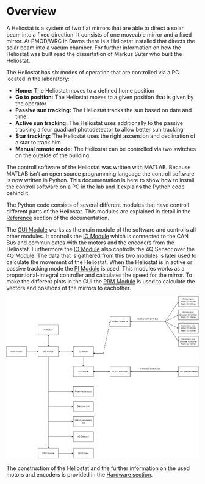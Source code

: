 # Overview

A Heliostat is a system of two flat mirrors that are able to direct a solar beam into a fixed direction. It consists of one moveable mirror and a fixed mirror. At PMOD/WRC in Davos there is a Heliostat installed that directs the solar beam into a vacum chamber. For further information on how the Heliostat was built read the dissertation of Markus Suter who built the Heliostat.

The Heliostat has six modes of operation that are controlled via a PC located in the laboratory:

- **Home:** The Heliostat moves to a defined home position
- **Go to position:** The Heliostat moves to a given position that is given by the operator
- **Passive sun tracking:** The Heliostat tracks the sun based on date and time
- **Active sun tracking:** The Heliostat uses additionally to the passive tracking a four quadrant photodetector to allow better sun tracking
- **Star tracking:** The Heliostat uses the right ascension and declination of a star to track him
- **Manual remote mode:** The Heliostat can be controlled via two switches on the outside of the building

The controll software of the Heliostat was written with MATLAB. Because MATLAB isn't an open source programming language the controll software is now written in Python. This documentation is here to show how to install the controll software on a PC in the lab and it explains the Python code behind it.

The Python code consists of several different modules that have controll different parts of the Heliostat. This modules are explained in detail in the [Reference](reference/gui.md) section of the documentation.

The [GUI Module](reference/gui.md) works as the main module of the software and controlls all other modules. It controlls the [IO Module](reference/io.md) which is connected to the CAN Bus and communicates with the motors and the encoders from the Heliostat. Furthermore the [IO Module](reference/io.md) also controlls the 4Q Sensor over the [4Q Module](reference/fourq.md). The data that is gathered from this two modules is later used to calculate the movement of the Heliostat. When the Heliostat is in active or passive tracking mode the [PI Module](reference/pi.md) is used. This modules works as a proportional-integral controller and calculates the speed for the mirror. To make the different plots in the GUI the [PRM Module](reference/prm.md) is used to calculate the vectors and positions of the mirrors to eachother.

![Structure](structure.png)


The construction of the Heliostat and the further information on the used motors and encoders is provided in the [Hardware section](hardware.md).

